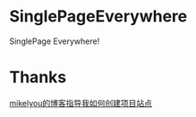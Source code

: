 # SinglePageEverywhere
SinglePage Everywhere!

# Thanks
[mikelyou的博客指导我如何创建项目站点](https://blog.mikelyou.com/2020/07/22/github-pages-project-sites/#%E5%88%9B%E5%BB%BA%E9%A1%B9%E7%9B%AE)
